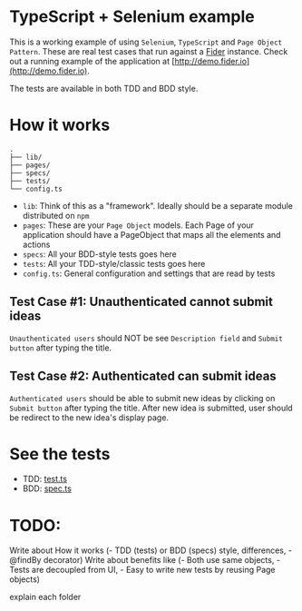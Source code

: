 # TypeScript + Selenium example

This is a working example of using `Selenium`, `TypeScript` and `Page Object Pattern`.
These are real test cases that run against a [Fider](http://getfider.com) instance.
Check out a running example of the application at [http://demo.fider.io](http://demo.fider.io).

The tests are available in both TDD and BDD style.

# How it works

```
.
├── lib/
├── pages/
├── specs/
├── tests/
└── config.ts
```

- `lib`: Think of this as a "framework". Ideally should be a separate module distributed on `npm`
- `pages`: These are your `Page Object` models. Each Page of your application should have a PageObject that maps all the elements and actions
- `specs`: All your BDD-style tests goes here
- `tests`: All your TDD-style/classic tests goes here
- `config.ts`: General configuration and settings that are read by tests

## Test Case #1: Unauthenticated cannot submit ideas

`Unauthenticated users` should NOT be see `Description field` and `Submit button` after typing the title.

## Test Case #2: Authenticated can submit ideas

`Authenticated users` should be able to submit new ideas by clicking on `Submit button` after typing the title.
After new idea is submitted, user should be redirect to the new idea's display page.

# See the tests

- TDD: [test.ts](specs/spec.ts)
- BDD: [spec.ts](tests/test.ts)

# TODO:

Write about How it works (- TDD (tests) or BDD (specs) style, differences, - @findBy decorator)
Write about benefits like (- Both use same objects, - Tests are decoupled from UI, - Easy to write new tests by reusing Page objects)

explain each folder